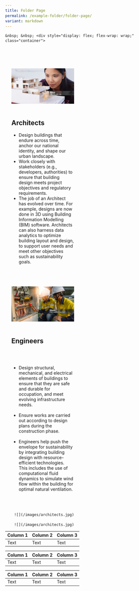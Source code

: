 ```yaml
---
title: Folder Page
permalink: /example-folder/folder-page/
variant: markdown
---
```


	&nbsp; &nbsp; <div style="display: flex; flex-wrap: wrap;" class="container">
&nbsp; &nbsp; &nbsp; &nbsp; <div style="width: 48%; padding: 20px; box-sizing: border-box;" class="column">
&nbsp; &nbsp; &nbsp; &nbsp; &nbsp; &nbsp; <img alt="Architects" src="/images/architects.jpg"> 
&nbsp; &nbsp; &nbsp; &nbsp; &nbsp; &nbsp; <h2>Architects</h2>
							<ul>
								<li>Design buildings that endure across time, anchor our national identity, and shape our urban landscape.</li>
							 <li>Work closely with stakeholders (e.g., developers, authorities) to ensure that building design meets project objectives and regulatory requirements.</li>
								<li>The job of an Architect has evolved over time. For example, designs are now done in 3D using Building Information Modelling (BIM) software. Architects can also harness data analytics to optimize building layout and design, to support user needs and meet other objectives such as sustainability goals.</li>
					 </ul>
</div>
 <div style="width: 48%; padding: 20px; box-sizing: border-box;" class="column">
&nbsp; &nbsp; &nbsp; &nbsp; &nbsp; &nbsp; <img alt="Engineers" src="/images/civil_structural_electrical_mechanical_engineers.jpg">
&nbsp; &nbsp; &nbsp; &nbsp; &nbsp; &nbsp; <h2>Engineers</h2>
&nbsp; &nbsp; &nbsp; &nbsp; &nbsp; &nbsp; <ul>
&nbsp; &nbsp; &nbsp; &nbsp; &nbsp; &nbsp; &nbsp; &nbsp; <li>Design structural, mechanical, and electrical elements of buildings to ensure that they are safe and durable for occupation, and meet evolving infrastructure needs.</li>
&nbsp; &nbsp; &nbsp; &nbsp; &nbsp; &nbsp; &nbsp; &nbsp; <li>Ensure works are carried out according to design plans during the construction phase.</li>
&nbsp; &nbsp; &nbsp; &nbsp; &nbsp; &nbsp; &nbsp; &nbsp; <li>Engineers help push the envelope for sustainability by integrating building design with resource-efficient technologies. This includes the use of computational fluid dynamics to simulate wind flow within the building for optimal natural ventilation.</li>
&nbsp; &nbsp; &nbsp; &nbsp; &nbsp; &nbsp; </ul>
				</div></div>

		
		
		![](/images/architects.jpg)
		
		![](/images/architects.jpg)
		

| Column 1 | Column 2 | Column 3 |
| -------- | -------- | -------- |
| Text     | Text     | Text     |



| Column 1 | Column 2 | Column 3 |
| -------- | -------- | -------- |
| Text     | Text     | Text     |



| Column 1 | Column 2 | Column 3 |
| -------- | -------- | -------- |
| Text     | Text     | Text     |